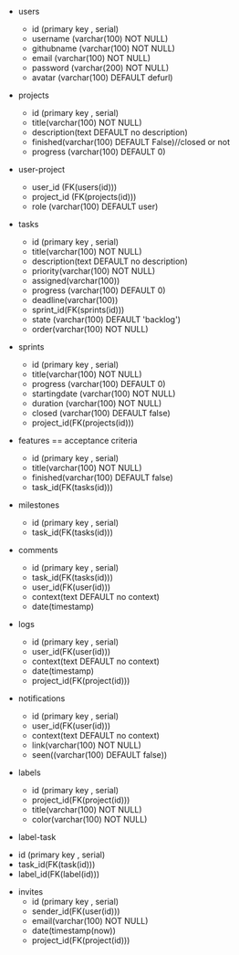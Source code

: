 * users
  - id (primary key , serial)
  - username (varchar(100) NOT NULL)
  - githubname (varchar(100) NOT NULL)
  - email (varchar(100) NOT NULL)
  - password (varchar(200) NOT NULL)
  - avatar (varchar(100) DEFAULT defurl)

* projects
  - id (primary key , serial)
  - title(varchar(100) NOT NULL)
  - description(text DEFAULT no description)
  - finished(varchar(100) DEFAULT False)//closed or not
  - progress (varchar(100) DEFAULT 0)

* user-project
  - user_id (FK(users(id)))
  - project_id (FK(projects(id)))
  - role (varchar(100) DEFAULT user)

* tasks
  - id (primary key , serial)
  - title(varchar(100) NOT NULL)
  - description(text DEFAULT no description)
  - priority(varchar(100) NOT NULL)
  - assigned(varchar(100))
  - progress (varchar(100) DEFAULT 0)
  - deadline(varchar(100))
  - sprint_id(FK(sprints(id)))
  - state (varchar(100) DEFAULT 'backlog')
  - order(varchar(100) NOT NULL)

* sprints
  - id (primary key , serial)
  - title(varchar(100) NOT NULL)
  - progress (varchar(100) DEFAULT 0)
  - startingdate (varchar(100) NOT NULL)
  - duration (varchar(100) NOT NULL)
  - closed (varchar(100) DEFAULT false)
  - project_id(FK(projects(id)))

* features == acceptance criteria
  - id (primary key , serial)
  - title(varchar(100) NOT NULL)
  - finished(varchar(100) DEFAULT false)
  - task_id(FK(tasks(id)))

* milestones
  - id (primary key , serial)
  - task_id(FK(tasks(id)))

* comments
  - id (primary key , serial)
  - task_id(FK(tasks(id)))
  - user_id(FK(user(id)))
  - context(text DEFAULT no context)
  - date(timestamp)

* logs
  - id (primary key , serial)
  - user_id(FK(user(id)))
  - context(text DEFAULT no context)
  - date(timestamp)
  - project_id(FK(project(id)))

* notifications
  - id (primary key , serial)
  - user_id(FK(user(id)))
  - context(text DEFAULT no context)
  - link(varchar(100) NOT NULL)
  - seen((varchar(100) DEFAULT false))

* labels
  - id (primary key , serial)
  - project_id(FK(project(id)))
  - title(varchar(100) NOT NULL)
  - color(varchar(100) NOT NULL)
* label-task
- id (primary key , serial)
- task_id(FK(task(id)))
- label_id(FK(label(id)))


* invites
  - id (primary key , serial)
  - sender_id(FK(user(id)))
  - email(varchar(100) NOT NULL)
  - date(timestamp(now))
  - project_id(FK(project(id)))
